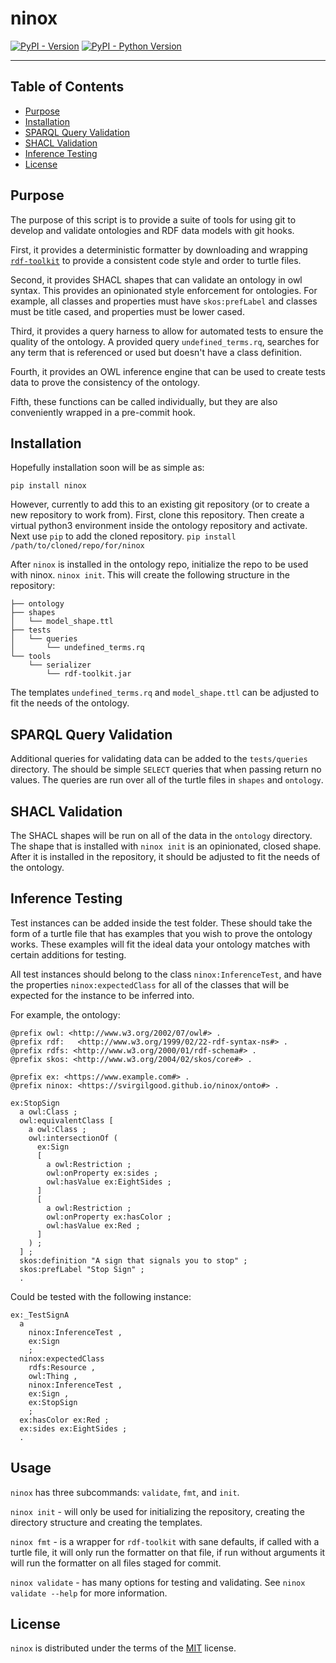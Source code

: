 # ninox

[![PyPI - Version](https://img.shields.io/pypi/v/ninox.svg)](https://pypi.org/project/ninox)
[![PyPI - Python Version](https://img.shields.io/pypi/pyversions/ninox.svg)](https://pypi.org/project/ninox)

-----

## Table of Contents

- [Purpose](#Purpose)
- [Installation](#installation)
- [SPARQL Query Validation](#sparql-query-validation)
- [SHACL Validation](#shacl-validation)
- [Inference Testing](#inference-testing)
- [License](#license)

## Purpose 

The purpose of this script is to provide a suite of tools for using git to
develop and validate ontologies and RDF data models with git hooks.

First, it provides a deterministic formatter by downloading and wrapping
[`rdf-toolkit`](https://github.com/edmcouncil/rdf-toolkit) to provide a consistent code style and order to turtle files.

Second, it provides SHACL shapes that can validate an ontology in owl syntax.
This provides an opinionated style enforcement for ontologies. For example, all
classes and properties must have `skos:prefLabel` and classes must be title
cased, and properties must be lower cased.

Third, it provides a query harness to allow for automated tests to ensure the
quality of the ontology. A provided query `undefined_terms.rq`, searches for any
term that is referenced or used but doesn't have a class definition.

Fourth, it provides an OWL inference engine that can be used to create tests
data to prove the consistency of the ontology.

Fifth, these functions can be called individually, but they are also
conveniently wrapped in a pre-commit hook.

## Installation

Hopefully installation soon will be as simple as:

```console 
pip install ninox 
```

However, currently to add this to an existing git repository (or to create a new
repository to work from). First, clone this repository. Then create a virtual
python3 environment inside the ontology repository and activate. Next use `pip`
to add the cloned repository. `pip install /path/to/cloned/repo/for/ninox`

After `ninox` is installed in the ontology repo, initialize the repo to be used
with ninox. `ninox init`. This will create the following structure in the
repository:

```console
├── ontology
├── shapes
│   └── model_shape.ttl
├── tests
│   └── queries
│       └── undefined_terms.rq
└── tools
    └── serializer
        └── rdf-toolkit.jar
```

The templates `undefined_terms.rq` and `model_shape.ttl` can be adjusted to fit
the needs of the ontology.

## SPARQL Query Validation

Additional queries for validating data can be added to the `tests/queries`
directory. The should be simple `SELECT` queries that when passing return no
values. The queries are run over all of the turtle files in `shapes` and
`ontology`.


## SHACL Validation 

The SHACL shapes will be run on all of the data in the `ontology` directory. The
shape that is installed with `ninox init` is an opinionated, closed shape. After
it is installed in the repository, it should be adjusted to fit the needs of the
ontology.

## Inference Testing

Test instances can be added inside the test folder. These should take the form
of a turtle file that has examples that you wish to prove the ontology works.
These examples will fit the ideal data your ontology matches with certain
additions for testing. 

All test instances should belong to the class `ninox:InferenceTest`, and have
the properties `ninox:expectedClass` for all of the classes that will be
expected for the instance to be inferred into. 

For example, the ontology: 

```turtle 
@prefix owl: <http://www.w3.org/2002/07/owl#> .
@prefix rdf:   <http://www.w3.org/1999/02/22-rdf-syntax-ns#> .
@prefix rdfs: <http://www.w3.org/2000/01/rdf-schema#> .
@prefix skos: <http://www.w3.org/2004/02/skos/core#> .

@prefix ex: <https://www.example.com#> .
@prefix ninox: <https://svirgilgood.github.io/ninox/onto#> .

ex:StopSign
  a owl:Class ;
  owl:equivalentClass [
    a owl:Class ;
    owl:intersectionOf (
      ex:Sign
      [
        a owl:Restriction ;
        owl:onProperty ex:sides ;
        owl:hasValue ex:EightSides ;
      ]
      [
        a owl:Restriction ;
        owl:onProperty ex:hasColor ;
        owl:hasValue ex:Red ;
      ]
    ) ;
  ] ;
  skos:definition "A sign that signals you to stop" ;
  skos:prefLabel "Stop Sign" ;
  .
```

Could be tested with the following instance:

```turtle 
ex:_TestSignA
  a
    ninox:InferenceTest ,
    ex:Sign
    ;
  ninox:expectedClass
    rdfs:Resource ,
    owl:Thing ,
    ninox:InferenceTest ,
    ex:Sign ,
    ex:StopSign
    ;
  ex:hasColor ex:Red ;
  ex:sides ex:EightSides ;
  .
```



## Usage

`ninox` has three subcommands: `validate`, `fmt`, and `init`.

`ninox init` - will only be used for initializing the repository, creating the
directory structure and creating the templates.

`ninox fmt` - is a wrapper for `rdf-toolkit` with sane defaults, if called with
a turtle file, it will only run the formatter on that file, if run without
arguments it will run the formatter on all files staged for commit.

`ninox validate` - has many options for testing and validating. See `ninox validate --help` for more information.


## License

`ninox` is distributed under the terms of the [MIT](https://spdx.org/licenses/MIT.html) license.
